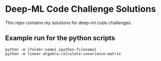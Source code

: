 # Deep-ML Code Challenge Solutions

This repo contains my solutions for deep-ml code challenges.

## Example run for the python scripts

    python -m {folder-name}.{python-filename}
    python -m linear-algebra.calculate-covariance-matrix
